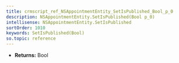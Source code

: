 ```yaml
---
title: crmscript_ref_NSAppointmentEntity_SetIsPublished_Bool_p_0
description: NSAppointmentEntity.SetIsPublished(Bool p_0)
intellisense: NSAppointmentEntity.SetIsPublished
sortOrder: 1010
keywords: SetIsPublished(Bool)
so.topic: reference
---
```



* **Returns:** Bool


